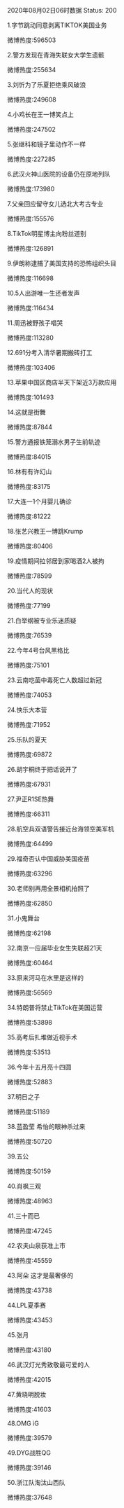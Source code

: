 2020年08月02日06时数据
Status: 200

1.字节跳动同意剥离TIKTOK美国业务

微博热度:596503

2.警方发现在青海失联女大学生遗骸

微博热度:255634

3.刘忻为了乐夏拒绝乘风破浪

微博热度:249608

4.小鸡长在王一博笑点上

微博热度:247502

5.张继科和镜子里动作不一样

微博热度:227285

6.武汉火神山医院的设备仍在原地列队

微博热度:173980

7.父亲回应留守女儿选北大考古专业

微博热度:155576

8.TikTok明星博主向粉丝道别

微博热度:126891

9.伊朗称逮捕了美国支持的恐怖组织头目

微博热度:116698

10.5人出游唯一生还者发声

微博热度:116434

11.周迅被野孩子唱哭

微博热度:113280

12.691分考入清华暑期搬砖打工

微博热度:103406

13.苹果中国区商店半天下架近3万款应用

微博热度:101493

14.这就是街舞

微博热度:87844

15.警方通报铁笼溺水男子生前轨迹

微博热度:84015

16.林有有许幻山

微博热度:83175

17.大连一1个月婴儿确诊

微博热度:81222

18.张艺兴教王一博跳Krump

微博热度:80406

19.疫情期间拉邻居到家喝酒2人被拘

微博热度:78599

20.当代人的现状

微博热度:77199

21.白举纲被专业乐迷质疑

微博热度:76539

22.今年4号台风黑格比

微博热度:75101

23.云南吃菌中毒死亡人数超过新冠

微博热度:74053

24.快乐大本营

微博热度:71952

25.乐队的夏天

微博热度:69872

26.胡宇桐终于把话说开了

微博热度:67931

27.尹正R1SE热舞

微博热度:66311

28.航空兵双语警告接近台海领空美军机

微博热度:64499

29.福奇否认中国威胁美国疫苗

微博热度:63296

30.老师别再用全景相机拍照了

微博热度:62850

31.小鬼舞台

微博热度:62198

32.南京一应届毕业女生失联超21天

微博热度:60464

33.原来河马在水里是这样的

微博热度:56569

34.特朗普将禁止TikTok在美国运营

微博热度:53898

35.高考后扎堆做近视手术

微博热度:53513

36.今年十五月亮十四圆

微博热度:52883

37.明日之子

微博热度:51189

38.蓝盈莹 希怡的眼神杀过来

微博热度:50720

39.五公

微博热度:50159

40.肖枫三观

微博热度:48963

41.三十而已

微博热度:47245

42.农夫山泉获准上市

微博热度:45559

43.阿朵 这才是最奢侈的

微博热度:43738

44.LPL夏季赛

微博热度:43453

45.张月

微博热度:43180

46.武汉灯光秀致敬最可爱的人

微博热度:42015

47.黄晓明脱妆

微博热度:41603

48.OMG iG

微博热度:39579

49.DYG战胜QG

微博热度:39146

50.浙江队淘汰山西队

微博热度:37648

